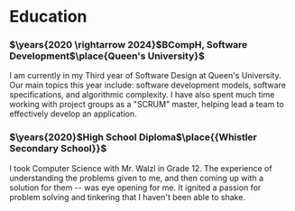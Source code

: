 # Education

### $\years{2020 \rightarrow 2024}$BCompH, Software Development$\place{Queen's University}$

I am currently in my Third year of Software Design at Queen's University. Our
main topics this year include: software development models, software
specifications, and algorithmic complexity. I have also spent much time working
with project groups as a "SCRUM" master, helping lead a team to effectively
develop an application. 

### $\years{2020}$High School Diploma$\place{{Whistler Secondary School}}$

I took Computer Science with Mr. Walzl in Grade 12. The experience of
understanding the problems given to me, and then coming up with a solution for
them -- was eye opening for me. It ignited a passion for problem solving and
tinkering that I haven't been able to shake.
